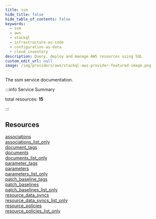```yaml
---
title: ssm
hide_title: false
hide_table_of_contents: false
keywords:
  - ssm
  - aws
  - stackql
  - infrastructure-as-code
  - configuration-as-data
  - cloud inventory
description: Query, deploy and manage AWS resources using SQL
custom_edit_url: null
image: /img/providers/aws/stackql-aws-provider-featured-image.png
---
```


The ssm service documentation.

:::info Service Summary

<div class="row">
<div class="providerDocColumn">
<span>total resources:&nbsp;<b>15</b></span><br />
</div>
</div>

:::

## Resources
<div class="row">
<div class="providerDocColumn">
<a href="/providers/aws/ssm/associations/">associations</a><br />
<a href="/providers/aws/ssm/associations_list_only/">associations_list_only</a><br />
<a href="/providers/aws/ssm/document_tags/">document_tags</a><br />
<a href="/providers/aws/ssm/documents/">documents</a><br />
<a href="/providers/aws/ssm/documents_list_only/">documents_list_only</a><br />
<a href="/providers/aws/ssm/parameter_tags/">parameter_tags</a><br />
<a href="/providers/aws/ssm/parameters/">parameters</a><br />
<a href="/providers/aws/ssm/parameters_list_only/">parameters_list_only</a>
</div>
<div class="providerDocColumn">
<a href="/providers/aws/ssm/patch_baseline_tags/">patch_baseline_tags</a><br />
<a href="/providers/aws/ssm/patch_baselines/">patch_baselines</a><br />
<a href="/providers/aws/ssm/patch_baselines_list_only/">patch_baselines_list_only</a><br />
<a href="/providers/aws/ssm/resource_data_syncs/">resource_data_syncs</a><br />
<a href="/providers/aws/ssm/resource_data_syncs_list_only/">resource_data_syncs_list_only</a><br />
<a href="/providers/aws/ssm/resource_policies/">resource_policies</a><br />
<a href="/providers/aws/ssm/resource_policies_list_only/">resource_policies_list_only</a>
</div>
</div>
